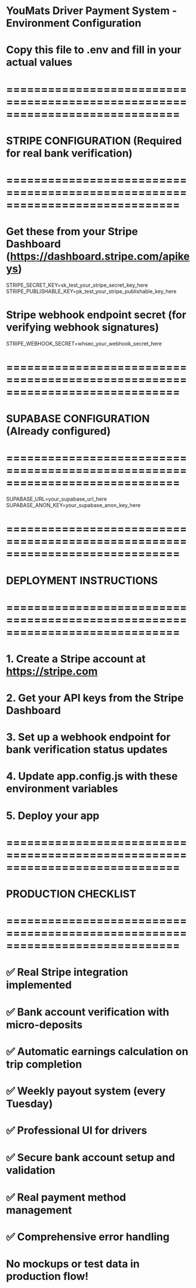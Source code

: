 # YouMats Driver Payment System - Environment Configuration
# Copy this file to .env and fill in your actual values

# =============================================================================
# STRIPE CONFIGURATION (Required for real bank verification)
# =============================================================================

# Get these from your Stripe Dashboard (https://dashboard.stripe.com/apikeys)
STRIPE_SECRET_KEY=sk_test_your_stripe_secret_key_here
STRIPE_PUBLISHABLE_KEY=pk_test_your_stripe_publishable_key_here

# Stripe webhook endpoint secret (for verifying webhook signatures)
STRIPE_WEBHOOK_SECRET=whsec_your_webhook_secret_here

# =============================================================================
# SUPABASE CONFIGURATION (Already configured)
# =============================================================================

SUPABASE_URL=your_supabase_url_here
SUPABASE_ANON_KEY=your_supabase_anon_key_here

# =============================================================================
# DEPLOYMENT INSTRUCTIONS
# =============================================================================

# 1. Create a Stripe account at https://stripe.com
# 2. Get your API keys from the Stripe Dashboard
# 3. Set up a webhook endpoint for bank verification status updates
# 4. Update app.config.js with these environment variables
# 5. Deploy your app

# =============================================================================
# PRODUCTION CHECKLIST
# =============================================================================

# ✅ Real Stripe integration implemented
# ✅ Bank account verification with micro-deposits
# ✅ Automatic earnings calculation on trip completion
# ✅ Weekly payout system (every Tuesday)
# ✅ Professional UI for drivers
# ✅ Secure bank account setup and validation
# ✅ Real payment method management
# ✅ Comprehensive error handling

# No mockups or test data in production flow!
